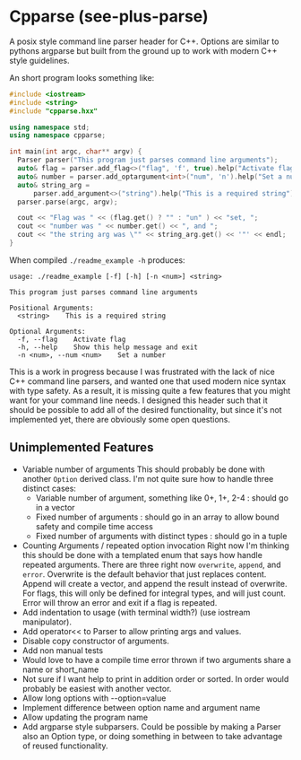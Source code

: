 Cpparse (see-plus-parse)
========================

A posix style command line parser header for C++. Options are similar to
pythons argparse but built from the ground up to work with modern C++ style
guidelines.

An short program looks something like:
```cpp
#include <iostream>
#include <string>
#include "cpparse.hxx"

using namespace std;
using namespace cpparse;

int main(int argc, char** argv) {
  Parser parser("This program just parses command line arguments");
  auto& flag = parser.add_flag<>("flag", 'f', true).help("Activate flag");
  auto& number = parser.add_optargument<int>("num", 'n').help("Set a number");
  auto& string_arg =
      parser.add_argument<>("string").help("This is a required string");
  parser.parse(argc, argv);

  cout << "Flag was " << (flag.get() ? "" : "un" ) << "set, ";
  cout << "number was " << number.get() << ", and ";
  cout << "the string arg was \"" << string_arg.get() << '"' << endl;
}
```

When compiled `./readme_example -h` produces:
```
usage: ./readme_example [-f] [-h] [-n <num>] <string>

This program just parses command line arguments

Positional Arguments:
  <string>    This is a required string

Optional Arguments:
  -f, --flag    Activate flag
  -h, --help    Show this help message and exit
  -n <num>, --num <num>    Set a number
```

This is a work in progress because I was frustrated with the lack of nice C++
command line parsers, and wanted one that used modern nice syntax with type
safety. As a result, it is missing quite a few features that you might want for
your command line needs. I designed this header such that it should be possible
to add all of the desired functionality, but since it's not implemented yet,
there are obviously some open questions.

Unimplemented Features
----------------------

- Variable number of arguments This should probably be done with another
  `Option` derived class. I'm not quite sure how to handle three distinct
  cases:
    - Variable number of argument, something like 0+, 1+, 2-4 : should go in a
      vector
    - Fixed number of arguments : should go in an array to allow bound safety
      and compile time access
    - Fixed number of arguments with distinct types : should go in a tuple
- Counting Arguments / repeated option invocation Right now I'm thinking this
  should be done with a templated  enum that says how handle repeated
  arguments.  There are three right now `overwrite`, `append`, and `error`.
  Overwrite is the default behavior that just replaces content. Append will
  create a vector, and append the result instead of overwrite. For flags, this
  will only be defined for integral types, and will just count. Error will
  throw an error and exit if a flag is repeated.
- Add indentation to usage (with terminal width?) (use iostream manipulator).
- Add operator<< to Parser to allow printing args and values.
- Disable copy constructor of arguments.
- Add non manual tests
- Would love to have a compile time error thrown if two arguments share a name or short_name
- Not sure if I want help to print in addition order or sorted. In order would
  probably be easiest with another vector.
- Allow long options with --option=value
- Implement difference between option name and argument name
- Allow updating the program name
- Add argparse style subparsers. Could be possible by making a Parser also an
  Option type, or doing something in between to take advantage of reused
  functionality.
